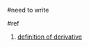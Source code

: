 #need to write 

#ref
1. [definition of derivative](http://www.intuitive-calculus.com/definition-of-derivative.html)
